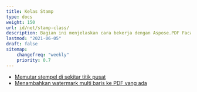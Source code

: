 ```yaml
---
title: Kelas Stamp
type: docs
weight: 150
url: id/net/stamp-class/
description: Bagian ini menjelaskan cara bekerja dengan Aspose.PDF Facades menggunakan Kelas Stamp.
lastmod: "2021-06-05"
draft: false
sitemap:
    changefreq: "weekly"
    priority: 0.7
---
```


- [Memutar stempel di sekitar titik pusat](/pdf/net/rotating-stamp-about-the-center-point/)
- [Menambahkan watermark multi baris ke PDF yang ada](/pdf/net/adding-multi-line-watermark-to-existing-pdf/)